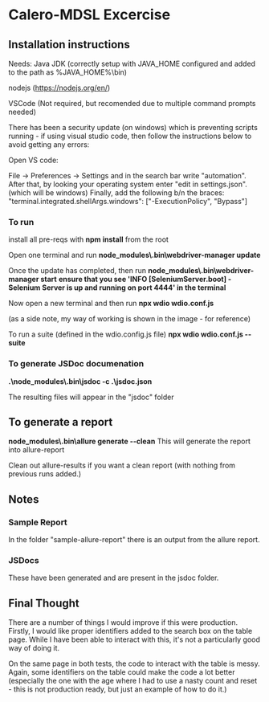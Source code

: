 # Calero-MDSL Excercise

## Installation instructions
Needs:
Java JDK (correctly setup with JAVA_HOME configured and added to the path as %JAVA_HOME%\bin)

nodejs (https://nodejs.org/en/)

VSCode (Not required, but recomended due to multiple command prompts needed)

There has been a security update (on windows) which is preventing scripts running - if using visual studio code, then follow the instructions below to avoid getting any errors:

Open VS code:

File -> Preferences -> Settings and in the search bar write "automation".
After that, by looking your operating system enter "edit in settings.json".  (which will be windows)
Finally, add the following b/n the braces:
"terminal.integrated.shellArgs.windows": ["-ExecutionPolicy", "Bypass"]

### To run
install all pre-reqs with **npm install** from the root

Open one terminal and run **node_modules\\.bin\\webdriver-manager update**

Once the update has completed, then run **node_modules\\.bin\\webdriver-manager start** 
**ensure that you see 'INFO [SeleniumServer.boot] - Selenium Server is up and running on port 4444' in the terminal**

Now open a new terminal and then run **npx wdio wdio.conf.js**

(as a side note, my way of working is shown in the image - for reference)

To run a suite (defined in the wdio.config.js file)
**npx wdio wdio.conf.js --suite <suiteName>**

### To generate JSDoc documenation

**.\node_modules\\.bin\jsdoc -c .\jsdoc.json**

The resulting files will appear in the "jsdoc" folder

## To generate a report
**node_modules\\.bin\\allure generate --clean**
This will generate the report into allure-report

Clean out allure-results if you want a clean report (with nothing from previous runs added.)

## Notes

### Sample Report
In the folder "sample-allure-report" there is an output from the allure report.

### JSDocs
These have been generated and are present in the jsdoc folder.

## Final Thought
There are a number of things I would improve if this were production.  Firstly, I would like proper identifiers added to the search box on the table page.  While I have been able to interact with this, it's not a particularly good way of doing it.

On the same page in both tests, the code to interact with the table is messy.  Again, some identifiers on the table could make the code a lot better (especially the one with the age where I had to use a nasty count and reset - this is not production ready, but just an example of how to do it.)